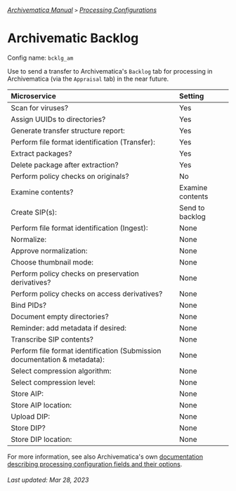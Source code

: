 ###### [Archivematica Manual](../README.md) `>` [Processing Configurations](overview.md)

# Archivematic Backlog
Config name: `bcklg_am`

Use to send a transfer to Archivematica's `Backlog` tab for processing in Archivematica (via the `Appraisal` tab) in the near future.

| Microservice | Setting |
|:---	         |:---     |
| Scan for viruses? | Yes |
| Assign UUIDs to directories? | Yes |
| Generate transfer structure report: | Yes |
| Perform file format identification (Transfer): | Yes |
| Extract packages? | Yes |
| Delete package after extraction? | Yes |
| Perform policy checks on originals? | No |
| Examine contents? | Examine contents |
| Create SIP(s): | Send to backlog |
| Perform file format identification (Ingest): | None |
| Normalize: | None |
| Approve normalization: | None |
| Choose thumbnail mode: | None |
| Perform policy checks on preservation derivatives? | None |
| Perform policy checks on access derivatives? | None |
| Bind PIDs? | None |
| Document empty directories? | None |
| Reminder: add metadata if desired: | None |
| Transcribe SIP contents? | None |
| Perform file format identification (Submission documentation & metadata): | None |
| Select compression algorithm: | None |
| Select compression level: | None |
| Store AIP: | None |
| Store AIP location: | None |
| Upload DIP: | None |
| Store DIP? | None |
| Store DIP location: | None |

For more information, see also Archivematica's own [documentation describing processing configuration fields and their options](https://www.archivematica.org/en/docs/archivematica-1.13/user-manual/administer/dashboard-admin/#processing-config-fields).

###### Last updated: Mar 28, 2023
